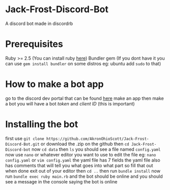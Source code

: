 # Jack-Frost-Discord-Bot
A discord bot made in discordrb
# Prerequisites
Ruby >= 2.5 (You can install ruby [here](https://www.ruby-lang.org/en/downloads/ "Download Ruby Here"))
Bundler gem (If you dont have it you can use `gem install bundler` on some distros eg: ubuntu add `sudo` to that)
# How to make a bot app
go to the discord dev portal that can be found [here](https://discord.com/developers/applications "The Discord Dev Portal")
make an app then make a bot
you will have a bot *token* and *client ID* (this is important)
# Installing the bot
first use `git clone https://github.com/AkronOhioScott/Jack-Frost-Discord-Bot.git` or download the .zip on the github
then `cd Jack-Frost-Discord-bot`
now `cd data`
then `ls`
you should see a file named `config.yaml`
now use `nano` or whatever editor you want to use to edit the file eg: `nano config.yaml` or `vim config.yaml`
the yaml file has 7 fields
the yaml file also has comments that will tell you what goes into what part
so fill that out
when done exit out of your editor then `cd ..`
then run `bundle install`
now run `bundle exec ruby main.rb`
and the bot should be online and you should see a message in the console saying the bot is online

